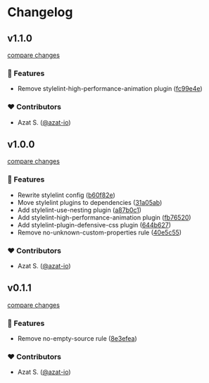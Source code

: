 # Changelog

## v1.1.0

[compare changes](https://github.com/azat-io/stylelint-config/compare/v1.0.0...v1.1.0)

### 🚀 Features

- Remove stylelint-high-performance-animation plugin ([fc99e4e](https://github.com/azat-io/stylelint-config/commit/fc99e4e))

### ❤️ Contributors

- Azat S. ([@azat-io](https://github.com/azat-io))

## v1.0.0

[compare changes](https://github.com/azat-io/stylelint-config/compare/v0.1.1...v1.0.0)

### 🚀 Features

- Rewrite stylelint config ([b60f82e](https://github.com/azat-io/stylelint-config/commit/b60f82e))
- Move stylelint plugins to dependencies ([31a05ab](https://github.com/azat-io/stylelint-config/commit/31a05ab))
- Add stylelint-use-nesting plugin ([a87b0c1](https://github.com/azat-io/stylelint-config/commit/a87b0c1))
- Add stylelint-high-performance-animation plugin ([fb76520](https://github.com/azat-io/stylelint-config/commit/fb76520))
- Add stylelint-plugin-defensive-css plugin ([644b627](https://github.com/azat-io/stylelint-config/commit/644b627))
- Remove no-unknown-custom-properties rule ([40e5c55](https://github.com/azat-io/stylelint-config/commit/40e5c55))

### ❤️ Contributors

- Azat S. ([@azat-io](https://github.com/azat-io))

## v0.1.1

[compare changes](https://github.com/azat-io/stylelint-config/compare/v0.1.0...v0.1.1)

### 🚀 Features

- Remove no-empty-source rule ([8e3efea](https://github.com/azat-io/stylelint-config/commit/8e3efea))

### ❤️ Contributors

- Azat S. ([@azat-io](http://github.com/azat-io))
